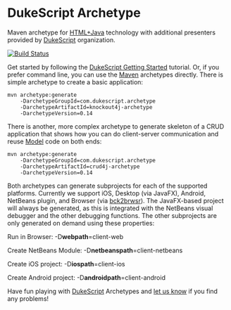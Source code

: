 DukeScript Archetype
=================

Maven archetype for [HTML+Java](http://html.java.net) technology with additional
presenters provided by [DukeScript](http://dukescript.com) organization.

[![Build Status](https://travis-ci.org/dukescript/maven-archetypes.svg?branch=master)](https://travis-ci.org/dukescript/maven-archetypes)

Get started by following the [DukeScript Getting Started](http://dukescript.com/getting_started.html) tutorial.
Or, if you prefer command line, you can use the [Maven](http://maven.org) archetypes directly. 
There is simple archetype to create a basic application:

```
mvn archetype:generate 
	-DarchetypeGroupId=com.dukescript.archetype
	-DarchetypeArtifactId=knockout4j-archetype 
	-DarchetypeVersion=0.14
```

There is another, more complex archetype to generate skeleton of a CRUD application that shows how you can do 
client-server communication and reuse [Model](http://bits.netbeans.org/html+java/1.3/net/java/html/json/Model.html)
code on both ends:

```
mvn archetype:generate 
	-DarchetypeGroupId=com.dukescript.archetype
	-DarchetypeArtifactId=crud4j-archetype 
	-DarchetypeVersion=0.14
```

Both archetypes can generate subprojects for each of the supported platforms. Currently we support 
iOS, Desktop (via JavaFX), Android, NetBeans plugin, and Browser (via [bck2brwsr](http://bck2brwsr.apidesign.org)). 
The JavaFX-based project will always be generated, as this is integrated with the 
NetBeans visual debugger and the other debugging functions. The other subprojects are only 
generated on demand using these properties:

Run in Browser: -D**webpath**=client-web

Create NetBeans Module: -D**netbeanspath**=client-netbeans

Create iOS project: -D**iospath**=client-ios

Create Android project: -D**androidpath**=client-android

Have fun playing with [DukeScript](http://dukescript.com) Archetypes and 
[let us know](mailto:info@eppleton.de) if you find any problems!
